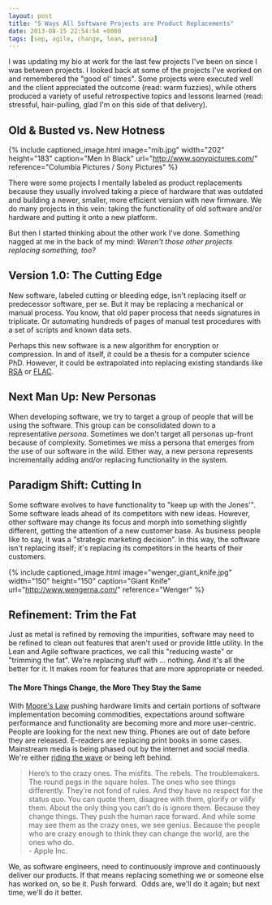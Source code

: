 ```yaml
---
layout: post
title: "5 Ways All Software Projects are Product Replacements"
date: 2013-08-15 22:54:54 +0000
tags: [sep, agile, change, lean, persona]
---
```

I was updating my bio at work for the last few projects I've been on since I was between projects. I looked back at some of the projects I've worked on and remembered the "good ol' times". Some projects were executed well and the client appreciated the outcome (read: warm fuzzies), while others produced a variety of useful retrospective topics and lessons learned (read: stressful, hair-pulling, glad I'm on this side of that delivery).

<h2>Old & Busted vs. New Hotness</h2>

{% include captioned_image.html image="mib.jpg" width="202" height="183" caption="Men In Black" url="http://www.sonypictures.com/" reference="Columbia Pictures / Sony Pictures" %}

There were some projects I mentally labeled as product replacements because they usually involved taking a piece of hardware that was outdated and building a newer, smaller, more efficient version with new firmware. We do many projects in this vein: taking the functionality of old software and/or hardware and putting it onto a new platform.

But then I started thinking about the other work I've done. Something nagged at me in the back of my mind: <em>Weren't those other projects replacing something, too?</em>

<h2>Version 1.0: The Cutting Edge</h2>

New software, labeled cutting or bleeding edge, isn't replacing itself or predecessor software, per se. But it may be replacing a mechanical or manual process. You know, that old paper process that needs signatures in triplicate. Or automating hundreds of pages of manual test procedures with a set of scripts and known data sets.

Perhaps this new software is a new algorithm for encryption or compression. In and of itself, it could be a thesis for a computer science PhD. However, it could be extrapolated into replacing existing standards like <a title="RSA encryption algorithm" href="http://en.wikipedia.org/wiki/RSA_(algorithm)">RSA</a> or <a title="FLAC audio compression" href="http://xiph.org/flac/">FLAC</a>.

<h2>Next Man Up: New Personas</h2>

When developing software, we try to target a group of people that will be using the software. This group can be consolidated down to a representative <em>persona</em>. Sometimes we don't target all personas up-front because of complexity. Sometimes we miss a persona that emerges from the use of our software in the wild. Either way, a new persona represents incrementally adding and/or replacing functionality in the system.

<h2>Paradigm Shift: Cutting In</h2>

Some software evolves to have functionality to "keep up with the Jones'". Some software leads ahead of its competitors with new ideas. However, other software may change its focus and morph into something slightly different, getting the attention of a new customer base. As business people like to say, it was a "strategic marketing decision". In this way, the software isn't replacing itself; it's replacing its competitors in the hearts of their customers.

{% include captioned_image.html image="wenger_giant_knife.jpg" width="150" height="150" caption="Giant Knife" url="http://www.wengerna.com/" reference="Wenger" %}

<h2>Refinement: Trim the Fat</h2>

Just as metal is refined by removing the impurities, software may need to be refined to clean out features that aren't used or provide little utility. In the Lean and Agile software practices, we call this "reducing waste" or "trimming the fat". We're replacing stuff with ... nothing. And it's all the better for it. It makes room for features that are more appropriate or needed.

<h4>The More Things Change, the More They Stay the Same</h4>

With <a href="http://en.wikipedia.org/wiki/Moore's_law">Moore's Law</a> pushing hardware limits and certain portions of software implementation becoming commodities, expectations around software performance and functionality are becoming more and more user-centric. People are looking for the next new thing. Phones are out of date before they are released. E-readers are replacing print books in some cases. Mainstream media is being phased out by the internet and social media. We're either <a href="/2013/06/06/ride-the-wave/">riding the wave</a> or being left behind.

<blockquote>Here’s to the crazy ones. The misfits. The rebels. The troublemakers. The round pegs in the square holes. The ones who see things differently. They’re not fond of rules. And they have no respect for the status quo. You can quote them, disagree with them, glorify or vilify them. About the only thing you can’t do is ignore them. Because they change things. They push the human race forward. And while some may see them as the crazy ones, we see genius. Because the people who are crazy enough to think they can change the world, are the ones who do.<br/>
- Apple Inc.</blockquote>

We, as software engineers, need to continuously improve and continuously deliver our products. If that means replacing something we or someone else has worked on, so be it. Push forward.  Odds are, we'll do it again; but next time, we'll do it better.
